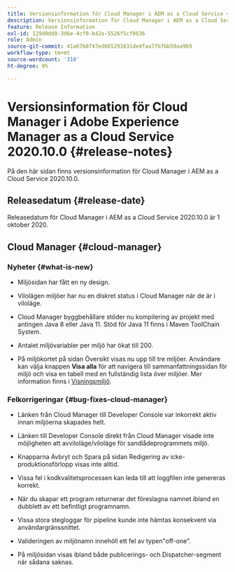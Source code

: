 ```yaml
---
title: Versionsinformation för Cloud Manager i AEM as a Cloud Service version 2020.10.0
description: Versionsinformation för Cloud Manager i AEM as a Cloud Service version 2020.10.0
feature: Release Information
exl-id: 129d0dd8-3d6e-4cf0-b42e-5526f5cf0836
role: Admin
source-git-commit: 41a67b0747ed665291631de4faa7fb7bb50aa9b9
workflow-type: tm+mt
source-wordcount: '310'
ht-degree: 0%

---
```


# Versionsinformation för Cloud Manager i Adobe Experience Manager as a Cloud Service 2020.10.0 {#release-notes}

På den här sidan finns versionsinformation för Cloud Manager i AEM as a Cloud Service 2020.10.0.

## Releasedatum {#release-date}

Releasedatum för Cloud Manager i AEM as a Cloud Service 2020.10.0 är 1 oktober 2020.

## Cloud Manager {#cloud-manager}

### Nyheter {#what-is-new}

* Miljösidan har fått en ny design.

* Vilolägen miljöer har nu en diskret status i Cloud Manager när de är i viloläge.

* Cloud Manager byggbehållare stöder nu kompilering av projekt med antingen Java 8 eller Java 11. Stöd för Java 11 finns i Maven ToolChain System.

* Antalet miljövariabler per miljö har ökat till 200.

* På miljökortet på sidan Översikt visas nu upp till tre miljöer. Användare kan välja knappen **Visa alla** för att navigera till sammanfattningssidan för miljö och visa en tabell med en fullständig lista över miljöer.
Mer information finns i [Visningsmiljö](/help/implementing/cloud-manager/manage-environments.md#viewing-environment).


### Felkorrigeringar {#bug-fixes-cloud-manager}

* Länken från Cloud Manager till Developer Console var inkorrekt aktiv innan miljöerna skapades helt.

* Länken till Developer Console direkt från Cloud Manager visade inte möjligheten att avviloläge/viloläge för sandlådeprogrammets miljö.

* Knapparna Avbryt och Spara på sidan Redigering av icke-produktionsförlopp visas inte alltid.

* Vissa fel i kodkvalitetsprocessen kan leda till att loggfilen inte genereras korrekt.

* När du skapar ett program returnerar det föreslagna namnet ibland en dubblett av ett befintligt programnamn.

* Vissa stora stegloggar för pipeline kunde inte hämtas konsekvent via användargränssnittet.

* Valideringen av miljönamn innehöll ett fel av typen&quot;off-one&quot;.

* På miljösidan visas ibland både publicerings- och Dispatcher-segment när sådana saknas.
